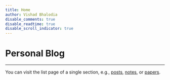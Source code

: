 ```yaml
---
title: Home
author: Vishad Bhalodia
disable_comments: true
disable_readtime: true
disable_scroll_indicator: true
---
```


# Personal Blog

---

You can visit the list page of a single section, e.g., [posts](/posts/), [notes](/notes/), or [papers](/papers/).
